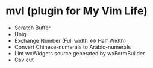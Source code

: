 # mvl (plugin for My Vim Life)

* Scratch Buffer
* Uniq
* Exchange Number (Full width <-> Half Width)
* Convert Chinese-numerals to Arabic-numerals
* Lint wxWidgets source generated by wxFormBuilder
* Csv cut

